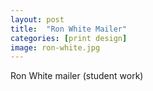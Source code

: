 ```yaml
---
layout: post
title:  "Ron White Mailer"
categories: [print design]
image: ron-white.jpg
---
```


Ron White mailer (student work)